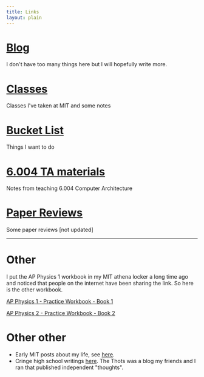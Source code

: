 ```yaml
---
title: Links
layout: plain
---
```


# [Blog](/blog)

I don't have too many things here but I will hopefully write more.

# [Classes](/classes)

Classes I've taken at MIT and some notes

# [Bucket List](/bucketlist)

Things I want to do

# [6.004 TA materials](/sixdouble4)

Notes from teaching 6.004 Computer Architecture

# [Paper Reviews](/paperreview)

Some paper reviews [not updated]

<hr />

# Other

I put the AP Physics 1 workbook in my MIT athena locker a long time ago and noticed that people on the internet have been sharing the link. So here is the other workbook.

[AP Physics 1 - Practice Workbook - Book 1](http://web.mit.edu/~yczeng/Public/WORKBOOK%201%20FULL.pdf)

[AP Physics 2 - Practice Workbook - Book 2](http://web.mit.edu/~yczeng/Public/AP%202%20workbook.pdf)

# Other other

- Early MIT posts about my life, see [here](https://catherinezeng.blogspot.com/).
- Cringe high school writings [here](http://thethots.mit.edu/). The Thots was a blog my friends and I ran that published independent "thoughts".
